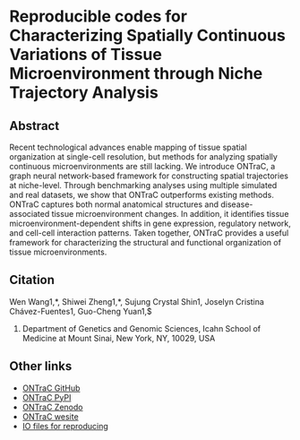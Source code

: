 # Reproducible codes for Characterizing Spatially Continuous Variations of Tissue Microenvironment through Niche Trajectory Analysis

## Abstract

Recent technological advances enable mapping of tissue spatial organization at single-cell resolution, but methods for analyzing spatially continuous microenvironments are still lacking. We introduce ONTraC, a graph neural network-based framework for constructing spatial trajectories at niche-level. Through benchmarking analyses using multiple simulated and real datasets, we show that ONTraC outperforms existing methods. ONTraC captures both normal anatomical structures and disease-associated tissue microenvironment changes. In addition, it identifies tissue microenvironment-dependent shifts in gene expression, regulatory network, and cell-cell interaction patterns. Taken together, ONTraC provides a useful framework for characterizing the structural and functional organization of tissue microenvironments.

## Citation

Wen Wang1,\*, Shiwei Zheng1,\*, Sujung Crystal Shin1, Joselyn Cristina Chávez-Fuentes1, Guo-Cheng Yuan1,$

1. Department of Genetics and Genomic Sciences, Icahn School of Medicine at Mount Sinai, New York, NY, 10029, USA

## Other links

- [ONTraC GitHub](https://github.com/gyuanlab/ONTraC)
- [ONTraC PyPI](https://pypi.org/project/ONTraC/)
- [ONTraC Zenodo](https://doi.org/10.5281/zenodo.14171604)
- [ONTraC wesite](https://ontrac-website-template.readthedocs.io/)
- [IO files for reproducing](https://doi.org/10.5281/zenodo.11186619)

